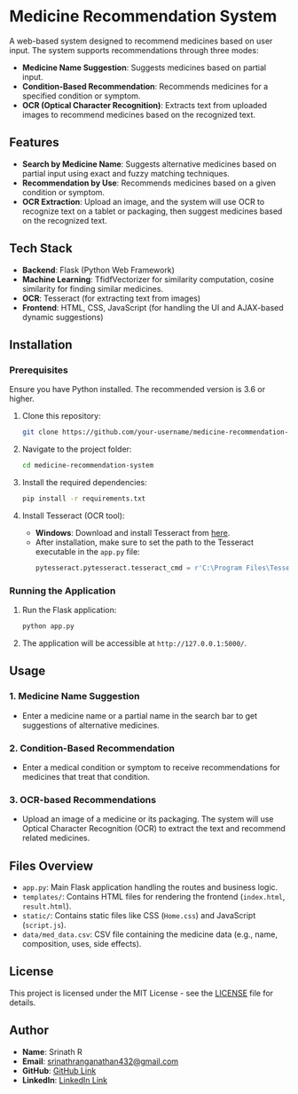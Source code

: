 # Medicine Recommendation System

A web-based system designed to recommend medicines based on user input. The system supports recommendations through three modes:
- **Medicine Name Suggestion**: Suggests medicines based on partial input.
- **Condition-Based Recommendation**: Recommends medicines for a specified condition or symptom.
- **OCR (Optical Character Recognition)**: Extracts text from uploaded images to recommend medicines based on the recognized text.

## Features
- **Search by Medicine Name**: Suggests alternative medicines based on partial input using exact and fuzzy matching techniques.
- **Recommendation by Use**: Recommends medicines based on a given condition or symptom.
- **OCR Extraction**: Upload an image, and the system will use OCR to recognize text on a tablet or packaging, then suggest medicines based on the recognized text.

## Tech Stack
- **Backend**: Flask (Python Web Framework)
- **Machine Learning**: TfidfVectorizer for similarity computation, cosine similarity for finding similar medicines.
- **OCR**: Tesseract (for extracting text from images)
- **Frontend**: HTML, CSS, JavaScript (for handling the UI and AJAX-based dynamic suggestions)

## Installation

### Prerequisites
Ensure you have Python installed. The recommended version is 3.6 or higher.

1. Clone this repository:
    ```bash
    git clone https://github.com/your-username/medicine-recommendation-system.git
    ```

2. Navigate to the project folder:
    ```bash
    cd medicine-recommendation-system
    ```

3. Install the required dependencies:
    ```bash
    pip install -r requirements.txt
    ```

4. Install Tesseract (OCR tool):
    - **Windows**: Download and install Tesseract from [here](https://github.com/UB-Mannheim/tesseract/wiki).
    - After installation, make sure to set the path to the Tesseract executable in the `app.py` file:
        ```python
        pytesseract.pytesseract.tesseract_cmd = r'C:\Program Files\Tesseract-OCR\tesseract.exe'
        ```

### Running the Application

1. Run the Flask application:
    ```bash
    python app.py
    ```

2. The application will be accessible at `http://127.0.0.1:5000/`.

## Usage

### 1. **Medicine Name Suggestion**
- Enter a medicine name or a partial name in the search bar to get suggestions of alternative medicines.

### 2. **Condition-Based Recommendation**
- Enter a medical condition or symptom to receive recommendations for medicines that treat that condition.

### 3. **OCR-based Recommendations**
- Upload an image of a medicine or its packaging. The system will use Optical Character Recognition (OCR) to extract the text and recommend related medicines.

## Files Overview
- `app.py`: Main Flask application handling the routes and business logic.
- `templates/`: Contains HTML files for rendering the frontend (`index.html`, `result.html`).
- `static/`: Contains static files like CSS (`Home.css`) and JavaScript (`script.js`).
- `data/med_data.csv`: CSV file containing the medicine data (e.g., name, composition, uses, side effects).

## License
This project is licensed under the MIT License - see the [LICENSE](LICENSE) file for details.

## Author
- **Name**: Srinath R
- **Email**: srinathranganathan432@gmail.com
- **GitHub**: [GitHub Link](https://github.com/srinath2003)
- **LinkedIn**: [LinkedIn Link](https://www.linkedin.com/in/srinath2003/)

